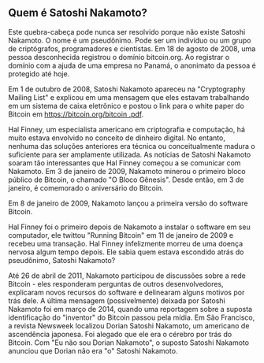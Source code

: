 ## Quem é Satoshi Nakamoto?

Este quebra-cabeça pode nunca ser resolvido porque não existe Satoshi Nakamoto. O nome é um pseudônimo. Pode ser um indivíduo ou um grupo de criptógrafos, programadores e cientistas. Em 18 de agosto de 2008, uma pessoa desconhecida registrou o domínio bitcoin.org. Ao registrar o domínio com a ajuda de uma empresa no Panamá, o anonimato da pessoa é protegido até hoje.

Em 1 de outubro de 2008, Satoshi Nakamoto apareceu na "Cryptography Mailing List" e explicou em uma mensagem que eles estavam trabalhando em um sistema de caixa eletrônico e postou o link para o white paper do Bitcoin em [https://bitcoin.org/bitcoin .pdf](https://bitcoin.org/bitcoin.pdf).

Hal Finney, um especialista americano em criptografia e computação, há muito estava envolvido no conceito de dinheiro digital. No entanto, nenhuma das soluções anteriores era técnica ou conceitualmente madura o suficiente para ser amplamente utilizada. As notícias de Satoshi Nakamoto soaram tão interessantes que Hal Finney começou a se comunicar com Nakamoto. Em 3 de janeiro de 2009, Nakamoto minerou o primeiro bloco público de Bitcoin, o chamado "O Bloco Gênesis". Desde então, em 3 de janeiro, é comemorado o aniversário do Bitcoin.

Em 8 de janeiro de 2009, Nakamoto lançou a primeira versão do software Bitcoin.

Hal Finney foi o primeiro depois de Nakamoto a instalar o software em seu computador, ele twittou "Running Bitcoin" em 11 de janeiro de 2009 e recebeu uma transação. Hal Finney infelizmente morreu de uma doença nervosa algum tempo depois. Ele sabia quem estava escondido atrás do pseudônimo, Satoshi Nakamoto?

Até 26 de abril de 2011, Nakamoto participou de discussões sobre a rede Bitcoin - eles responderam perguntas de outros desenvolvedores, explicaram novos recursos do software e delinearam alguns motivos por trás dele. A última mensagem (possivelmente) deixada por Satoshi Nakamoto foi em março de 2014, quando uma reportagem sobre a suposta identificação do "inventor" do Bitcoin passou pela mídia. Em São Francisco, a revista Newsweek localizou Dorian Satoshi Nakamoto, um americano de ascendência japonesa. Foi alegado que ele era o cérebro por trás do Bitcoin. Com "Eu não sou Dorian Nakamoto", o suposto Satoshi Nakamoto anunciou que Dorian não era "o" Satoshi Nakamoto.
